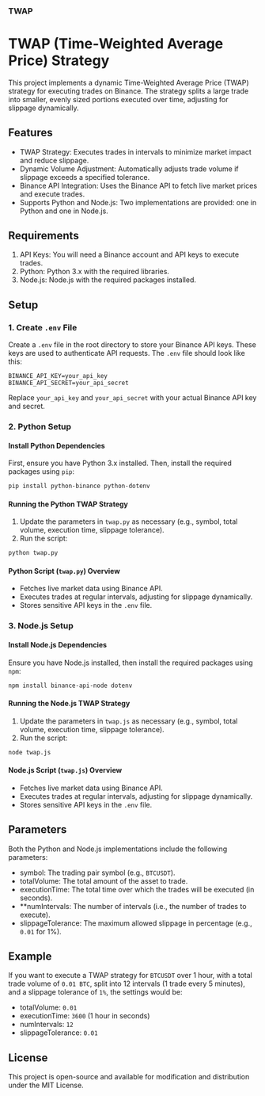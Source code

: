

### TWAP 


# TWAP (Time-Weighted Average Price) Strategy

This project implements a dynamic Time-Weighted Average Price (TWAP) strategy for executing trades on Binance. The strategy splits a large trade into smaller, evenly sized portions executed over time, adjusting for slippage dynamically.

## Features
- TWAP Strategy: Executes trades in intervals to minimize market impact and reduce slippage.
- Dynamic Volume Adjustment: Automatically adjusts trade volume if slippage exceeds a specified tolerance.
- Binance API Integration: Uses the Binance API to fetch live market prices and execute trades.
- Supports Python and Node.js: Two implementations are provided: one in Python and one in Node.js.

## Requirements

1. API Keys: You will need a Binance account and API keys to execute trades.
2. Python: Python 3.x with the required libraries.
3. Node.js: Node.js with the required packages installed.

## Setup

### 1. Create `.env` File

Create a `.env` file in the root directory to store your Binance API keys. These keys are used to authenticate API requests. The `.env` file should look like this:

```
BINANCE_API_KEY=your_api_key
BINANCE_API_SECRET=your_api_secret
```

Replace `your_api_key` and `your_api_secret` with your actual Binance API key and secret.

### 2. Python Setup

#### Install Python Dependencies

First, ensure you have Python 3.x installed. Then, install the required packages using `pip`:

```bash
pip install python-binance python-dotenv
```

#### Running the Python TWAP Strategy

1. Update the parameters in `twap.py` as necessary (e.g., symbol, total volume, execution time, slippage tolerance).
2. Run the script:

```bash
python twap.py
```

#### Python Script (`twap.py`) Overview
- Fetches live market data using Binance API.
- Executes trades at regular intervals, adjusting for slippage dynamically.
- Stores sensitive API keys in the `.env` file.

### 3. Node.js Setup

#### Install Node.js Dependencies

Ensure you have Node.js installed, then install the required packages using `npm`:

```bash
npm install binance-api-node dotenv
```

#### **Running the Node.js TWAP Strategy**

1. Update the parameters in `twap.js` as necessary (e.g., symbol, total volume, execution time, slippage tolerance).
2. Run the script:

```bash
node twap.js
```

#### Node.js Script (`twap.js`) Overview
- Fetches live market data using Binance API.
- Executes trades at regular intervals, adjusting for slippage dynamically.
- Stores sensitive API keys in the `.env` file.

## Parameters

Both the Python and Node.js implementations include the following parameters:

- symbol: The trading pair symbol (e.g., `BTCUSDT`).
- totalVolume: The total amount of the asset to trade.
- executionTime: The total time over which the trades will be executed (in seconds).
- **numIntervals: The number of intervals (i.e., the number of trades to execute).
- slippageTolerance: The maximum allowed slippage in percentage (e.g., `0.01` for 1%).

## Example

If you want to execute a TWAP strategy for `BTCUSDT` over 1 hour, with a total trade volume of `0.01 BTC`, split into 12 intervals (1 trade every 5 minutes), and a slippage tolerance of `1%`, the settings would be:

- totalVolume: `0.01`
- executionTime: `3600` (1 hour in seconds)
- numIntervals: `12`
- slippageTolerance: `0.01`

## License

This project is open-source and available for modification and distribution under the MIT License.


